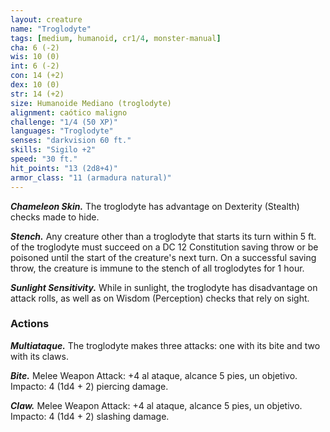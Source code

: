 ```yaml
---
layout: creature
name: "Troglodyte"
tags: [medium, humanoid, cr1/4, monster-manual]
cha: 6 (-2)
wis: 10 (0)
int: 6 (-2)
con: 14 (+2)
dex: 10 (0)
str: 14 (+2)
size: Humanoide Mediano (troglodyte)
alignment: caótico maligno
challenge: "1/4 (50 XP)"
languages: "Troglodyte"
senses: "darkvision 60 ft."
skills: "Sigilo +2"
speed: "30 ft."
hit_points: "13 (2d8+4)"
armor_class: "11 (armadura natural)"
---
```


***Chameleon Skin.*** The troglodyte has advantage on Dexterity (Stealth) checks made to hide.

***Stench.*** Any creature other than a troglodyte that starts its turn within 5 ft. of the troglodyte must succeed on a DC 12 Constitution saving throw or be poisoned until the start of the creature's next turn. On a successful saving throw, the creature is immune to the stench of all troglodytes for 1 hour.

***Sunlight Sensitivity.*** While in sunlight, the troglodyte has disadvantage on attack rolls, as well as on Wisdom (Perception) checks that rely on sight.

### Actions

***Multiataque.*** The troglodyte makes three attacks: one with its bite and two with its claws.

***Bite.*** Melee Weapon Attack: +4 al ataque, alcance 5 pies, un objetivo. Impacto: 4 (1d4 + 2) piercing damage.

***Claw.*** Melee Weapon Attack: +4 al ataque, alcance 5 pies, un objetivo. Impacto: 4 (1d4 + 2) slashing damage.